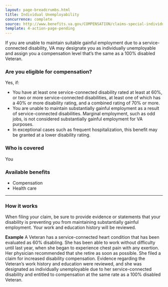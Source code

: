 ```yaml
---
layout: page-breadcrumbs.html
title: Individual Unemployability
concurrence: complete
source: http://www.benefits.va.gov/COMPENSATION/claims-special-individual_unemployability.asp
template: 4-action-page-pending
---
```


If you are unable to maintain suitable gainful employment due to a service-connected disability, VA may designate you as individually unemployable and assign you a compensation level that’s the same as a 100% disabled Veteran.

<div class="call-out" markdown="1">

### Are you eligible for compensation?
Yes, if:

  - You have at least one service-connected disability rated at least at 60%, or two or more service-connected disabilities, at least one of which has a 40% or more disability rating, and a combined rating of 70% or more.
  - You are unable to maintain substantially gainful employment as a result of service-connected disabilities. Marginal employment, such as odd jobs, is not considered substantially gainful employment for VA purposes.
  - In exceptional cases such as frequent hospitalization, this benefit may be granted at a lower disability rating.

### Who is covered
You
</div>

### Available benefits

- Compensation
- Health care

-----

### How it works

When filing your claim, be sure to provide evidence or statements that your disability is preventing you from maintaining substantially gainful employment. Your work and education history will be reviewed.

**Example**
A Veteran has a service-connected heart condition that has been evaluated as 60% disabling. She has been able to work without difficulty until last year, when she began to experience chest pain with any exertion. Her physician recommended that she retire as soon as possible. She filed a claim for increased disability compensation. Evidence regarding the Veteran’s work history and education were reviewed, and she was designated as individually unemployable due to her service-connected disability and entitled to compensation at the same rate as a 100% disabled Veteran.
